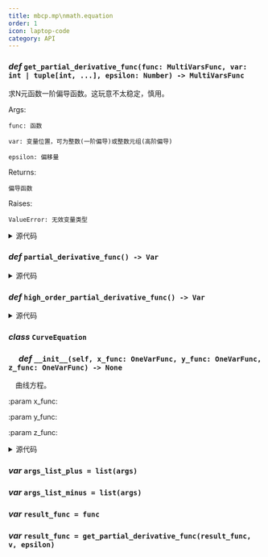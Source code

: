 ```yaml
---
title: mbcp.mp\nmath.equation
order: 1
icon: laptop-code
category: API
---
```


### ***def*** `get_partial_derivative_func(func: MultiVarsFunc, var: int | tuple[int, ...], epsilon: Number) -> MultiVarsFunc`

求N元函数一阶偏导函数。这玩意不太稳定，慎用。

Args:

    func: 函数

    var: 变量位置，可为整数(一阶偏导)或整数元组(高阶偏导)

    epsilon: 偏移量

Returns:

    偏导函数

Raises:

    ValueError: 无效变量类型

<details>
<summary>源代码</summary>

```python
def get_partial_derivative_func(func: MultiVarsFunc, var: int | tuple[int, ...], epsilon: Number=EPSILON) -> MultiVarsFunc:
    """
    求N元函数一阶偏导函数。这玩意不太稳定，慎用。
    Args:
        func: 函数
        var: 变量位置，可为整数(一阶偏导)或整数元组(高阶偏导)
        epsilon: 偏移量
    Returns:
        偏导函数
    Raises:
        ValueError: 无效变量类型
    """
    if isinstance(var, int):

        def partial_derivative_func(*args: Var) -> Var:
            args_list_plus = list(args)
            args_list_plus[var] += epsilon
            args_list_minus = list(args)
            args_list_minus[var] -= epsilon
            return (func(*args_list_plus) - func(*args_list_minus)) / (2 * epsilon)
        return partial_derivative_func
    elif isinstance(var, tuple):

        def high_order_partial_derivative_func(*args: Var) -> Var:
            result_func = func
            for v in var:
                result_func = get_partial_derivative_func(result_func, v, epsilon)
            return result_func(*args)
        return high_order_partial_derivative_func
    else:
        raise ValueError('Invalid var type')
```
</details>

### ***def*** `partial_derivative_func() -> Var`



<details>
<summary>源代码</summary>

```python
def partial_derivative_func(*args: Var) -> Var:
    args_list_plus = list(args)
    args_list_plus[var] += epsilon
    args_list_minus = list(args)
    args_list_minus[var] -= epsilon
    return (func(*args_list_plus) - func(*args_list_minus)) / (2 * epsilon)
```
</details>

### ***def*** `high_order_partial_derivative_func() -> Var`



<details>
<summary>源代码</summary>

```python
def high_order_partial_derivative_func(*args: Var) -> Var:
    result_func = func
    for v in var:
        result_func = get_partial_derivative_func(result_func, v, epsilon)
    return result_func(*args)
```
</details>

### ***class*** `CurveEquation`



### &emsp; ***def*** `__init__(self, x_func: OneVarFunc, y_func: OneVarFunc, z_func: OneVarFunc) -> None`

&emsp;曲线方程。

:param x_func:

:param y_func:

:param z_func:

<details>
<summary>源代码</summary>

```python
def __init__(self, x_func: OneVarFunc, y_func: OneVarFunc, z_func: OneVarFunc):
    """
        曲线方程。
        :param x_func:
        :param y_func:
        :param z_func:
        """
    self.x_func = x_func
    self.y_func = y_func
    self.z_func = z_func
```
</details>

### ***var*** `args_list_plus = list(args)`



### ***var*** `args_list_minus = list(args)`



### ***var*** `result_func = func`



### ***var*** `result_func = get_partial_derivative_func(result_func, v, epsilon)`



